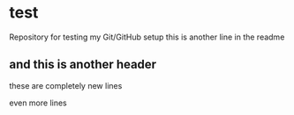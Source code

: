 # test
Repository for testing my Git/GitHub setup
this is another line in the readme

## and this is another header

these are completely new lines

even more lines
